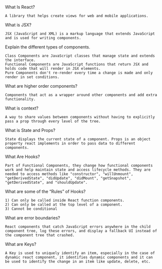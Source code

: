What Is React?  

	A library that helps create views for web and mobile applications.
	
What is JSX?  
	
	JSX (JavaScript and XML) is a markup language that extends JavaScript and is used for writing components.
	
Explain the different types of components.  
	
	Class Components are JavaScript classes that manage state and extends the interface.
	Functional Components are JavaScript functions that return JSX and holds code that will render in JSX elements.
	Pure Components don't re-render every time a change is made and only render in set conditions. 
	
What are higher order components?  
	
	Components that act as a wrapper around other components and add extra functionality. 
	
What is context?  
	
	A way to share values between components without having to explicitly pass a prop through every level of the tree.
	
What is State and Props?  
	
	State displays the current state of a component. Props is an object property react implements in order to pass data to different components.
	
What Are Hooks?  
	
	Part of Functional Components, they change how functional components work and help maintain state and access lifecycle methods. They are needed to access methods like "constructor", "willUnmount", "getDerivedState", "didUpdate", "didMount", "getSnapshot", "getDerivedState", and "shouldUpdate".
	
What are some of the “Rules” of Hooks?  
	
	1) Can only be called inside React function components.
    2) Can only be called at the top level of a component.
    3) Cannot be conditional
	
What are error boundaries?  
	
	React components that catch JavaScript errors anywhere in the child component tree, log these errors, and display a fallback UI instead of the component tree that crashed.
	
What are Keys?

    A Key is used to uniquely identify an item, especially in the case of dynamic react component, it identifies dynamic components and it can be used to identify the change in an item like update, delete, etc.